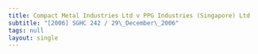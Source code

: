 ```yaml
---
title: Compact Metal Industries Ltd v PPG Industries (Singapore) Ltd
subtitle: "[2006] SGHC 242 / 29\_December\_2006"
tags: null
layout: single
---
```


